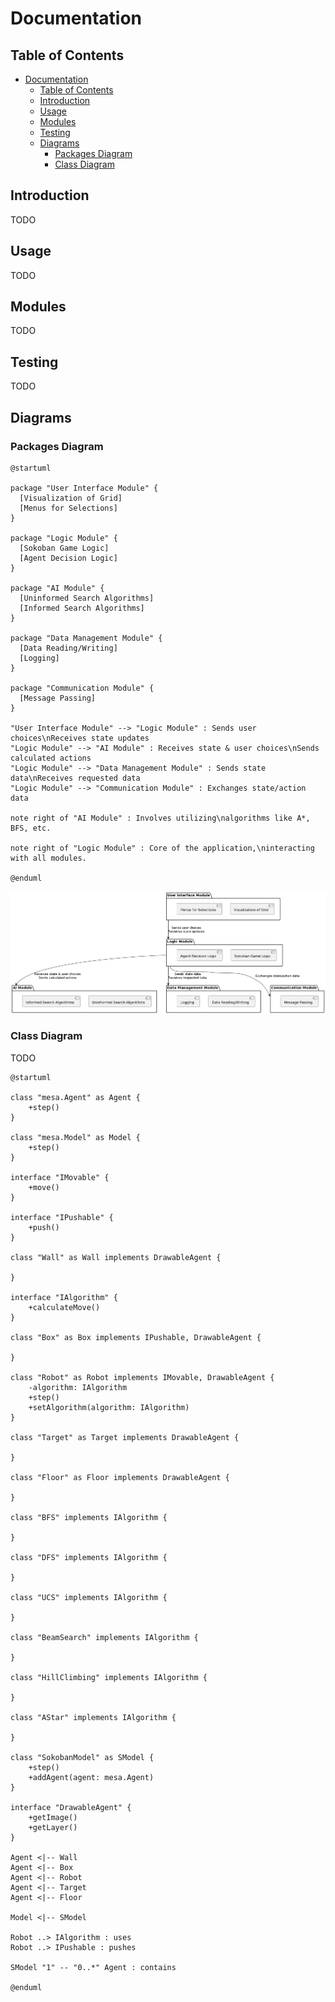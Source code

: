 # Documentation

## Table of Contents

- [Documentation](#documentation)
  - [Table of Contents](#table-of-contents)
  - [Introduction](#introduction)
  - [Usage](#usage)
  - [Modules](#modules)
  - [Testing](#testing)
  - [Diagrams](#diagrams)
    - [Packages Diagram](#packages-diagram)
    - [Class Diagram](#class-diagram)

## Introduction

TODO

## Usage

TODO

## Modules

TODO

## Testing

TODO

## Diagrams

### Packages Diagram

  ```plantuml
  @startuml

  package "User Interface Module" {
    [Visualization of Grid]
    [Menus for Selections]
  }

  package "Logic Module" {
    [Sokoban Game Logic]
    [Agent Decision Logic]
  }

  package "AI Module" {
    [Uninformed Search Algorithms]
    [Informed Search Algorithms]
  }

  package "Data Management Module" {
    [Data Reading/Writing]
    [Logging]
  }

  package "Communication Module" {
    [Message Passing]
  }

  "User Interface Module" --> "Logic Module" : Sends user choices\nReceives state updates
  "Logic Module" --> "AI Module" : Receives state & user choices\nSends calculated actions
  "Logic Module" --> "Data Management Module" : Sends state data\nReceives requested data
  "Logic Module" --> "Communication Module" : Exchanges state/action data

  note right of "AI Module" : Involves utilizing\nalgorithms like A*, BFS, etc.

  note right of "Logic Module" : Core of the application,\ninteracting with all modules.

  @enduml
  ```

  ![Packages Diagram](./packages_diagram.png)

### Class Diagram

TODO

  ```plantuml
  @startuml

  class "mesa.Agent" as Agent {
      +step()
  }

  class "mesa.Model" as Model {
      +step()
  }

  interface "IMovable" {
      +move()
  }

  interface "IPushable" {
      +push()
  }

  class "Wall" as Wall implements DrawableAgent {

  }

  interface "IAlgorithm" {
      +calculateMove()
  }

  class "Box" as Box implements IPushable, DrawableAgent {

  }

  class "Robot" as Robot implements IMovable, DrawableAgent {
      -algorithm: IAlgorithm
      +step()
      +setAlgorithm(algorithm: IAlgorithm)
  }

  class "Target" as Target implements DrawableAgent {

  }

  class "Floor" as Floor implements DrawableAgent {

  }

  class "BFS" implements IAlgorithm {

  }

  class "DFS" implements IAlgorithm {

  }

  class "UCS" implements IAlgorithm {

  }

  class "BeamSearch" implements IAlgorithm {

  }

  class "HillClimbing" implements IAlgorithm {

  }

  class "AStar" implements IAlgorithm {

  }

  class "SokobanModel" as SModel {
      +step()
      +addAgent(agent: mesa.Agent)
  }

  interface "DrawableAgent" {
      +getImage()
      +getLayer()
  }

  Agent <|-- Wall
  Agent <|-- Box
  Agent <|-- Robot
  Agent <|-- Target
  Agent <|-- Floor

  Model <|-- SModel

  Robot ..> IAlgorithm : uses
  Robot ..> IPushable : pushes

  SModel "1" -- "0..*" Agent : contains

  @enduml
  ```
